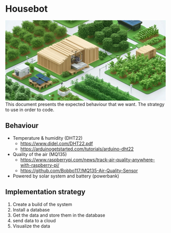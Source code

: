 # Housebot
![Image](images/garden_large.png "homegarden")
This document presents the expected behaviour that we want.
The strategy to use in order to code.

## Behaviour
- Temperature & humidity (DHT22)
  - https://www.didel.com/DHT22.pdf
  - https://arduinogetstarted.com/tutorials/arduino-dht22
- Quality of the air (MQ135)
  - https://www.raspberrypi.com/news/track-air-quality-anywhere-with-raspberry-pi/
  - https://github.com/Bobbo117/MQ135-Air-Quality-Sensor
- Powered by solar system and battery (powerbank)

## Implementation strategy
1. Create a build of the system
2. Install a database 
3. Get the data and store them in the database
4. send data to a cloud
5. Visualize the data
